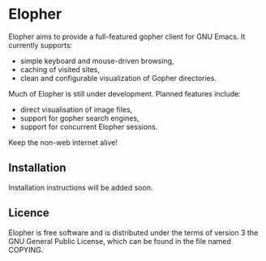 # Elopher

Elopher aims to provide a full-featured gopher client for GNU Emacs.
It currently supports:
- simple keyboard and mouse-driven browsing,
- caching of visited sites,
- clean and configurable visualization of Gopher directories.

Much of Elopher is still under development.  Planned features include:
- direct visualisation of image files,
- support for gopher search engines,
- support for concurrent Elopher sessions.

Keep the non-web internet alive!

## Installation

Installation instructions will be added soon.

## Licence

Elopher is free software and is distributed under the terms of version
3 the GNU General Public License, which can be found in the file named
COPYING.

